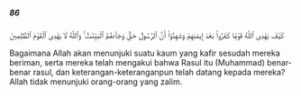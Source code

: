 ##### 86

<span class="ayah">كَيْفَ يَهْدِى ٱللَّهُ قَوْمًۭا كَفَرُوا۟ بَعْدَ إِيمَٰنِهِمْ وَشَهِدُوٓا۟ أَنَّ ٱلرَّسُولَ حَقٌّۭ وَجَآءَهُمُ ٱلْبَيِّنَٰتُ ۚ وَٱللَّهُ لَا يَهْدِى ٱلْقَوْمَ ٱلظَّٰلِمِينَ</span>

<span class="ayah_translation">Bagaimana Allah akan menunjuki suatu kaum yang kafir sesudah mereka beriman, serta mereka telah mengakui bahwa Rasul itu (Muhammad) benar-benar rasul, dan keterangan-keteranganpun telah datang kepada mereka? Allah tidak menunjuki orang-orang yang zalim.</span>
